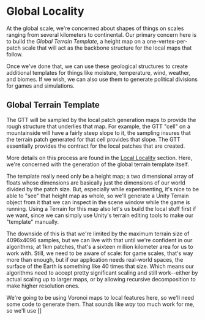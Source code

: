 # Global Locality

At the global scale, we're concerned about shapes of things on scales ranging from several kilometers to continental.  Our primary concern here is to build the _Global Terrain Template_, a height map on a one-vertex-per-patch scale that will act as the backbone structure for the local maps that follow.

Once we've done that, we can use these geological structures to create additional templates for things like moisture, temperature, wind, weather, and biomes.    If we wish, we can also use them to generate political divisions for games and simulations.

## Global Terrain Template

The GTT will be sampled by the local patch generation maps to provide the rough structure that underlies that map.   For example, the GTT "cell" on a mountainside will have a fairly steep slope to it, the sampling insures that the terrain patch generated for that cell provides that slope.   The GTT essentially provides the contract for the local patches that are created.

More details on this process are found in the [Local Locality](local-loc.md) section.   Here, we're concerned with the generation of the global terrain template itself.

The template really need only be a height map; a two dimensional array of floats whose dimensions are basically just the dimensions of our world divided by the patch size.   But, especially while experimenting, it's nice to be able to "see" that height map as whole, so we'll generate a Unity Terrain object from it that we can inspect in the scene window while the game is running.    Using a Terrain for this map also let's us build the local stuff first if we want, since we can simply use Unity's terrain editing tools to make our "template" manually.

The downside of this is that we're limited by the maximum terrain size of 4096x4096 samples, but we can live with that until we're confident in our algorithms; at 1km patches, that's a sixteen million kilometer area for us to work with.   Still, we need to be aware of scale:  for game scales, that's way more than enough, but if our application needs real-world spaces, the surface of the Earth is something like 40 times that size.   Which means our algorithms need to accept pretty significant scaling and still work--either by actual scaling up to larger maps, or by allowing recursive decomposition to make higher resolution ones.

We're going to be using Voronoi maps to local features here, so we'll need some code to generate them.   That sounds like _way_ too much work for me, so we'll use []

